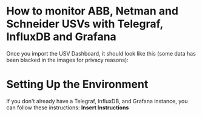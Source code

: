 # How to monitor ABB, Netman and Schneider USVs with Telegraf, InfluxDB and Grafana
Once you import the USV Dashboard, it should look like this (some data has been blacked in the images for privacy reasons):

# Setting Up the Environment
If you don't already have a Telegraf, InfluxDB, and Grafana instance, you can follow these instructions: **Insert Instructions**